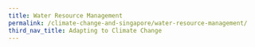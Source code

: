 ```yaml
---
title: Water Resource Management
permalink: /climate-change-and-singapore/water-resource-management/
third_nav_title: Adapting to Climate Change
---
```


